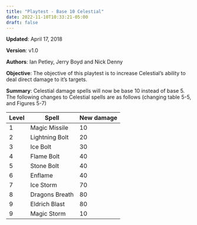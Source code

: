 ```yaml
---
title: "Playtest - Base 10 Celestial"
date: 2022-11-10T10:33:21-05:00
draft: false
---
```


**Updated**:  April 17, 2018

**Version**: v1.0

**Authors**: Ian Petley, Jerry Boyd and Nick Denny

**Objective**: The objective of this playtest is to increase Celestial’s ability to deal direct damage to it’s targets.

**Summary**: Celestial damage spells will now be base 10 instead of base 5.
The following changes to Celestial spells are as follows (changing table 5-5, and Figures 5-7) 

| Level           | Spell          | New damage |
| --------------- | -------------- | ---------- |
| 1               | Magic Missile  | 10         |
| 2               | Lightning Bolt | 20         |
| 3               | Ice Bolt       | 30         |
| 4               | Flame Bolt     | 40         |
| 5               | Stone Bolt     | 40         |
| 6               | Enflame        | 40         |
| 7               | Ice Storm      | 70         |
| 8               | Dragons Breath | 80         |
| 9               | Eldrich Blast  | 80         |
| 9               | Magic Storm    | 10         |





